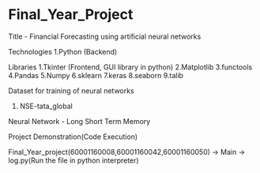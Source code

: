 # Final_Year_Project
Title - Financial Forecasting using artificial neural networks

Technologies
1.Python (Backend)

Libraries
1.Tkinter (Frontend, GUI library in python)
2.Matplotlib
3.functools
4.Pandas
5.Numpy
6.sklearn
7.keras
8.seaborn
9.talib

Dataset for training of neural networks
1. NSE-tata_global

Neural Network - Long Short Term Memory

Project Demonstration(Code Execution)

Final_Year_project(60001160008,60001160042,60001160050) -> Main -> log.py(Run the file in python interpreter)
